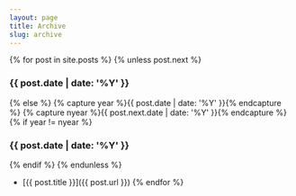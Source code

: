 ```yaml
---
layout: page
title: Archive
slug: archive
---
```

{% for post in site.posts %}
{% unless post.next %}
### {{ post.date | date: '%Y' }}
{% else %}
{% capture year %}{{ post.date | date: '%Y' }}{% endcapture %}
{% capture nyear %}{{ post.next.date | date: '%Y' }}{% endcapture %}
{% if year != nyear %}
### {{ post.date | date: '%Y' }}
{% endif %}
{% endunless %}
- [{{ post.title }}]({{ post.url }})<!-- -->
{% endfor %}